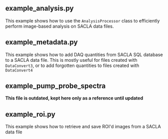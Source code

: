 ## example_analysis.py

This example shows how to use the `AnalysisProcessor` class to efficiently perform image-based analysis on SACLA data files.

## example_metadata.py

This example shows how to add DAQ quantities from SACLA SQL database to a SACLA data file. This is mostly useful for files created with `DataConvert3`, or to add forgotten quantities to files created with `DataConvert4`

## example_pump_probe_spectra

**This file is outdated, kept here only as a reference until updated**

## example_roi.py

This example shows how to retrieve and save ROI'd images from a SACLA data file
